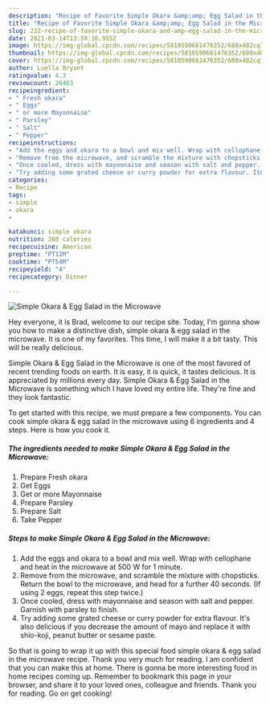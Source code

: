 ```yaml
---
description: "Recipe of Favorite Simple Okara &amp;amp; Egg Salad in the Microwave"
title: "Recipe of Favorite Simple Okara &amp;amp; Egg Salad in the Microwave"
slug: 222-recipe-of-favorite-simple-okara-and-amp-egg-salad-in-the-microwave
date: 2021-03-14T13:59:16.955Z
image: https://img-global.cpcdn.com/recipes/5810590661476352/680x482cq70/simple-okara-egg-salad-in-the-microwave-recipe-main-photo.jpg
thumbnail: https://img-global.cpcdn.com/recipes/5810590661476352/680x482cq70/simple-okara-egg-salad-in-the-microwave-recipe-main-photo.jpg
cover: https://img-global.cpcdn.com/recipes/5810590661476352/680x482cq70/simple-okara-egg-salad-in-the-microwave-recipe-main-photo.jpg
author: Luella Bryant
ratingvalue: 4.3
reviewcount: 26463
recipeingredient:
- " Fresh okara"
- " Eggs"
- " or more Mayonnaise"
- " Parsley"
- " Salt"
- " Pepper"
recipeinstructions:
- "Add the eggs and okara to a bowl and mix well. Wrap with cellophane and heat in the microwave at 500 W for 1 minute."
- "Remove from the microwave, and scramble the mixture with chopsticks. Return the bowl to the microwave, and head for a further 40 seconds. (If using 2 eggs, repeat this step twice.)"
- "Once cooled, dress with mayonnaise and season with salt and pepper. Garnish with parsley to finish."
- "Try adding some grated cheese or curry powder for extra flavour. It&#39;s also delicious if you decrease the amount of mayo and replace it with shio-koji, peanut butter or sesame paste."
categories:
- Recipe
tags:
- simple
- okara
- 

katakunci: simple okara  
nutrition: 268 calories
recipecuisine: American
preptime: "PT12M"
cooktime: "PT54M"
recipeyield: "4"
recipecategory: Dinner

---
```



![Simple Okara &amp; Egg Salad in the Microwave](https://img-global.cpcdn.com/recipes/5810590661476352/680x482cq70/simple-okara-egg-salad-in-the-microwave-recipe-main-photo.jpg)

Hey everyone, it is Brad, welcome to our recipe site. Today, I'm gonna show you how to make a distinctive dish, simple okara &amp; egg salad in the microwave. It is one of my favorites. This time, I will make it a bit tasty. This will be really delicious.

Simple Okara &amp; Egg Salad in the Microwave is one of the most favored of recent trending foods on earth. It is easy, it is quick, it tastes delicious. It is appreciated by millions every day. Simple Okara &amp; Egg Salad in the Microwave is something which I have loved my entire life. They're fine and they look fantastic.




To get started with this recipe, we must prepare a few components. You can cook simple okara &amp; egg salad in the microwave using 6 ingredients and 4 steps. Here is how you cook it.

<!--inarticleads1-->

##### The ingredients needed to make Simple Okara &amp; Egg Salad in the Microwave:

1. Prepare  Fresh okara
1. Get  Eggs
1. Get  or more Mayonnaise
1. Prepare  Parsley
1. Prepare  Salt
1. Take  Pepper




<!--inarticleads2-->

##### Steps to make Simple Okara &amp; Egg Salad in the Microwave:

1. Add the eggs and okara to a bowl and mix well. Wrap with cellophane and heat in the microwave at 500 W for 1 minute.
1. Remove from the microwave, and scramble the mixture with chopsticks. Return the bowl to the microwave, and head for a further 40 seconds. (If using 2 eggs, repeat this step twice.)
1. Once cooled, dress with mayonnaise and season with salt and pepper. Garnish with parsley to finish.
1. Try adding some grated cheese or curry powder for extra flavour. It&#39;s also delicious if you decrease the amount of mayo and replace it with shio-koji, peanut butter or sesame paste.




So that is going to wrap it up with this special food simple okara &amp; egg salad in the microwave recipe. Thank you very much for reading. I am confident that you can make this at home. There is gonna be more interesting food in home recipes coming up. Remember to bookmark this page in your browser, and share it to your loved ones, colleague and friends. Thank you for reading. Go on get cooking!
